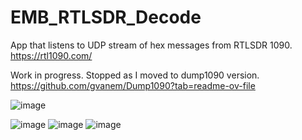 # EMB_RTLSDR_Decode

App that listens to UDP stream of hex messages from RTLSDR 1090.
https://rtl1090.com/

Work in progress. Stopped as I moved to dump1090 version.
https://github.com/gvanem/Dump1090?tab=readme-ov-file


![image](https://github.com/user-attachments/assets/45ab945c-8675-447e-a78f-47b01c05dd03)


![image](https://github.com/user-attachments/assets/7d27bc97-aad3-4057-ab7b-b87853dedc59)
![image](https://github.com/user-attachments/assets/c1ac33f4-b4ba-4528-96ac-8e87b2359824)
![image](https://github.com/user-attachments/assets/0896d690-762e-4c63-a520-dfc2a64b9723)






